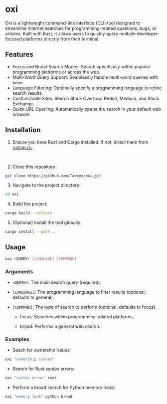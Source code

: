 # oxi

Oxi is a lightweight command-line interface (CLI) tool designed to streamline internet searches for programming-related questions, bugs, or articles. Built with Rust, it allows users to quickly query multiple developer-focused platforms directly from their terminal.

## Features
- Focus and Broad Search Modes: Search specifically within popular programming platforms or across the web.
- Multi-Word Query Support: Seamlessly handle multi-word queries with ease.
- Language Filtering: Optionally specify a programming language to refine search results.
- Customizable Sites: Search Stack Overflow, Reddit, Medium, and Stack Exchange.
- Quick URL Opening: Automatically opens the search in your default web browser.

## Installation
1. Ensure you have Rust and Cargo installed. If not, install them from [rustup.rs.](https://rustup.rs/).
 <br>
 
2. Clone this repository:
```bash
git clone https://github.com/Tawxyn/oxi.git
```
3. Navigate to the project directory:
```bash
cd oxi
```
4. Build the project:
```bash
cargo build --release
```
5. (Optional) Install the tool globally:
```bash
cargo install --path .
```

## Usage
```bash
oxi <QUERY> [LANGUAGE] [COMMAND]
```
### Arguments

- `<QUERY>`: The main search query (required).

- `[LANGUAGE]`: The programming language to filter results (optional; defaults to general).

- `[COMMAND]`: The type of search to perform (optional; defaults to focus).

    - focus: Searches within programming-related platforms.

    - broad: Performs a general web search.

### Examples
- Seach for ownership issues:
```bash
oxi "ownership issues"
```
- Search for Rust syntax errors:
```bash
oxi "syntax error" rust
```
- Perform a broad search for Python memory leaks:
```bash
oxi "memory leak" python broad
```